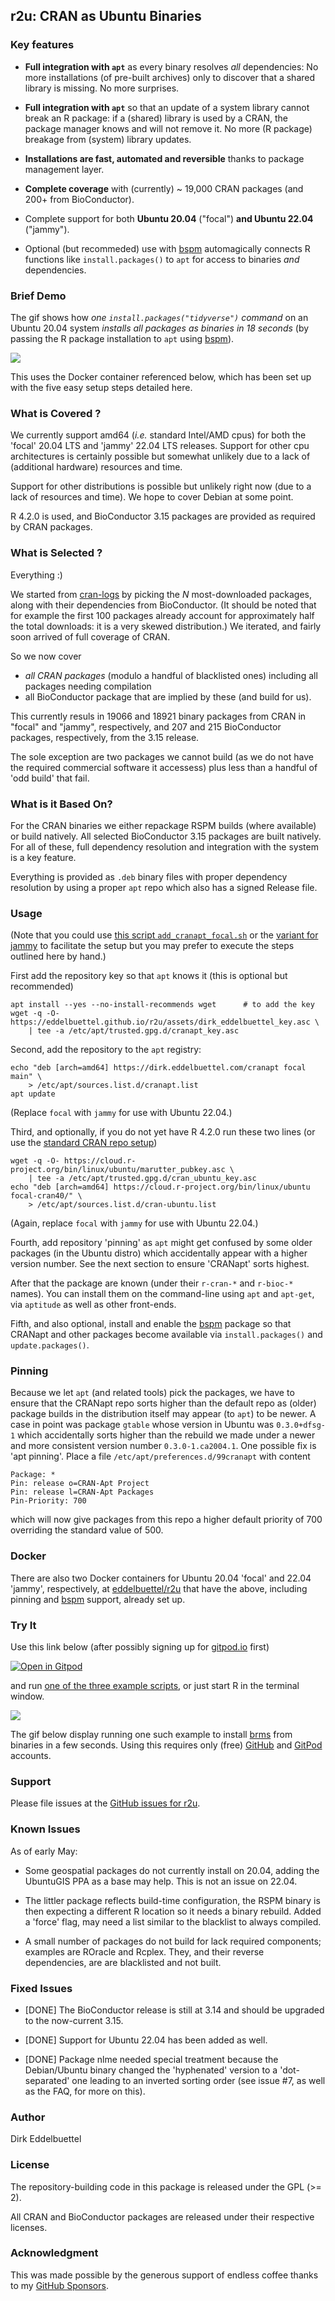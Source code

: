 
## r2u: CRAN as Ubuntu Binaries

### Key features

- **Full integration with `apt`** as every binary resolves _all_ dependencies: No
  more installations (of pre-built archives) only to discover that a shared
  library is missing. No more surprises.

- **Full integration with `apt`** so that an update of a system library
  cannot break an R package: if a (shared) library is used by a CRAN, the
  package manager knows and will not remove it.  No more (R package) breakage
  from (system) library updates.

- **Installations are fast, automated and reversible** thanks to package
  management layer.

- **Complete coverage** with (currently) ~ 19,000 CRAN packages
  (and 200+ from BioConductor).

- Complete support for both **Ubuntu 20.04** ("focal") **and Ubuntu 22.04** ("jammy").

- Optional (but recommeded) use with [bspm](https://cloud.r-project.org/package=bspm) 
  automagically connects R functions like `install.packages()` to `apt` for access to binaries 
  _and_ dependencies.


### Brief Demo

The gif shows how _one `install.packages("tidyverse")` command_ on an Ubuntu
20.04 system _installs all packages as binaries in 18 seconds_ (by passing the
R package installation to `apt` using [bspm](https://cloud.r-project.org/package=bspm)).

![](https://eddelbuettel.github.io/r2u/assets/tidyverse_from_r2u_2022-05-04_17-09.gif)

This uses the Docker container referenced below, which has been set up with
the five easy setup steps detailed here.


### What is Covered ?

We currently support amd64 (_i.e._ standard Intel/AMD cpus) for both the 'focal' 20.04 LTS and
'jammy' 22.04 LTS releases.  Support for other cpu architectures is certainly possible but somewhat
unlikely due to a lack of (additional hardware) resources and time.

Support for other distributions is possible but unlikely right now (due to a lack of resources and
time). We hope to cover Debian at some point.

R 4.2.0 is used, and BioConductor 3.15 packages are provided as required by CRAN packages.


### What is Selected ?

Everything :)

We started from [cran-logs](https://cran-logs.rstudio.com/) by picking the _N_
most-downloaded packages, along with their dependencies from BioConductor.
(It should be noted that for example the first 100 packages already account
for approximately half the total downloads: it is a very skewed distribution.) We
iterated, and fairly soon arrived of full coverage of CRAN. 

So we now cover

- *all CRAN packages* (modulo a handful of blacklisted ones) including all packages needing compilation
- all BioConductor package that are implied by these (and build for us).

This currently resuls in 19066 and 18921 binary packages from CRAN in "focal" and "jammy",
respectively, and 207 and 215 BioConductor packages, respectively, from the 3.15 release.

The sole exception are two packages we cannot build (as we do not have the
required commercial software it accessess) plus less than a handful of 'odd
build' that fail. 

### What is it Based On?

For the CRAN binaries we either repackage RSPM builds (where available) or
build natively. All selected BioConductor 3.15 packages are built natively.
For all of these, full dependency resolution and integration with the system
is a key feature.

Everything is provided as `.deb` binary files with proper dependency
resolution by using a proper `apt` repo which also has a signed Release file.


### Usage

(Note that you could use [this script
`add_cranapt_focal.sh`](https://github.com/eddelbuettel/r2u/blob/master/inst/scripts/add_cranapt_focal.sh)
or the [variant for
jammy](https://github.com/eddelbuettel/r2u/blob/master/inst/scripts/add_cranapt_jammy.sh)
to facilitate the setup but you may prefer to execute the steps outlined here
by hand.)

First add the repository key so that `apt` knows it (this is optional but recommended)

    apt install --yes --no-install-recommends wget  	# to add the key
    wget -q -O- https://eddelbuettel.github.io/r2u/assets/dirk_eddelbuettel_key.asc \
        | tee -a /etc/apt/trusted.gpg.d/cranapt_key.asc

Second, add the repository to the `apt` registry:

    echo "deb [arch=amd64] https://dirk.eddelbuettel.com/cranapt focal main" \
        > /etc/apt/sources.list.d/cranapt.list
    apt update

(Replace `focal` with `jammy` for use with Ubuntu 22.04.)

Third, and optionally, if you do not yet have R 4.2.0 run these two lines (or
use the [standard CRAN repo setup](https://cloud.r-project.org/bin/linux/ubuntu/))

    wget -q -O- https://cloud.r-project.org/bin/linux/ubuntu/marutter_pubkey.asc \
        | tee -a /etc/apt/trusted.gpg.d/cran_ubuntu_key.asc
    echo "deb [arch=amd64] https://cloud.r-project.org/bin/linux/ubuntu focal-cran40/" \
        > /etc/apt/sources.list.d/cran-ubuntu.list

(Again, replace `focal` with `jammy` for use with Ubuntu 22.04.)

Fourth, add repository 'pinning' as `apt` might get confused by some older
packages (in the Ubuntu distro) which accidentally appear with a higher
version number. See the next section to ensure 'CRANapt' sorts highest.

After that the package are known (under their `r-cran-*` and `r-bioc-*`
names).  You can install them on the command-line using `apt` and `apt-get`,
via `aptitude` as well as other front-ends.

Fifth, and also optional, install and enable the
[bspm](https://cloud.r-project.org/package=bspm) package so that CRANapt and
other packages become available via `install.packages()` and
`update.packages()`.



### Pinning

Because we let `apt` (and related tools) pick the packages, we have to ensure
that the CRANapt repo sorts higher than the default repo as (older)
package builds in the distribution itself may appear (to `apt`) to be
newer. A case in point was package `gtable` whose version in Ubuntu was
`0.3.0+dfsg-1` which accidentally sorts higher than the rebuild we made under
a newer and more consistent version number `0.3.0-1.ca2004.1`.  One possible
fix is 'apt pinning'. Place a file `/etc/apt/preferences.d/99cranapt` with content

    Package: *
    Pin: release o=CRAN-Apt Project
    Pin: release l=CRAN-Apt Packages
    Pin-Priority: 700

which will now give packages from this repo a higher default priority of 700
overriding the standard value of 500.


### Docker

There are also two Docker containers for Ubuntu 20.04 'focal' and 22.04 'jammy', respectively, at
[eddelbuettel/r2u](https://hub.docker.com/repository/docker/eddelbuettel/r2u) that have the above,
including pinning and [bspm](https://cran.r-project.org/package=bspm) support, already set up.


### Try It

Use this link below (after possibly signing up for
[gitpod.io](https://gitpod.io/) first)

[![Open in Gitpod](https://gitpod.io/button/open-in-gitpod.svg)](https://gitpod.io/#https://github.com/eddelbuettel/r2u)

and run [one of the three example
scripts](https://github.com/eddelbuettel/r2u/tree/master/inst/examples), or
just start R in the terminal window.

![](https://eddelbuettel.github.io/r2u/assets/gitpod_brms_2022-05-08_11-21.gif)

The gif below display running one such example to install
[brms](https://github.com/paul-buerkner/brms) from binaries in a few seconds.  Using this requires
only (free) [GitHub](https://github.com) and [GitPod](https://gitpod.io) accounts.


### Support

Please file issues at the [GitHub issues for r2u](https://github.com/eddelbuettel/r2u/issues).


### Known Issues

As of early May:

- Some geospatial packages do not currently install on 20.04, adding the UbuntuGIS PPA as a base may
  help. This is not an issue on 22.04.

- The littler package reflects build-time configuration, the RSPM binary is then expecting a
  different R location so it needs a binary rebuild. Added a 'force' flag, may need a list similar
  to the blacklist to always compiled.

- A small number of packages do not build for lack required components; examples are ROracle and
  Rcplex.  They, and their reverse dependencies, are are blacklisted and not built.

### Fixed Issues

- [DONE] The BioConductor release is still at 3.14 and should be upgraded to the
  now-current 3.15.

- [DONE] Support for Ubuntu 22.04 has been added as well.

- [DONE] Package nlme needed special treatment because the Debian/Ubuntu
  binary changed the 'hyphenated' version to a 'dot-separated' one leading to
  an inverted sorting order (see issue #7, as well as the FAQ, for more on this).
  
### Author

Dirk Eddelbuettel

### License

The repository-building code in this package is released under the GPL (>= 2).

All CRAN and BioConductor packages are released under their respective licenses.

### Acknowledgment

This was made possible by the generous support of endless coffee thanks to my
[GitHub Sponsors](https://github.com/sponsors/eddelbuettel).
